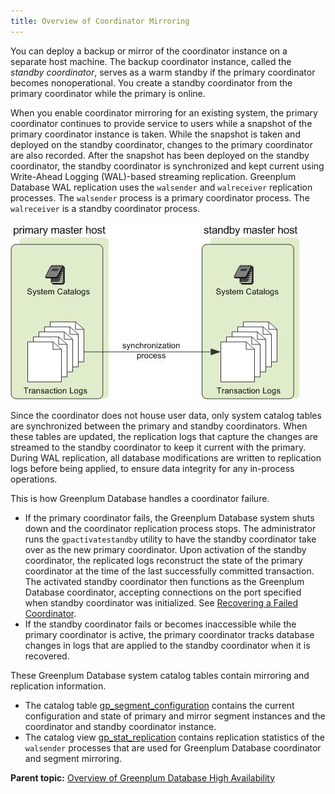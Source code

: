 ```yaml
---
title: Overview of Coordinator Mirroring 
---
```


You can deploy a backup or mirror of the coordinator instance on a separate host machine. The backup coordinator instance, called the *standby coordinator*, serves as a warm standby if the primary coordinator becomes nonoperational. You create a standby coordinator from the primary coordinator while the primary is online.

When you enable coordinator mirroring for an existing system, the primary coordinator continues to provide service to users while a snapshot of the primary coordinator instance is taken. While the snapshot is taken and deployed on the standby coordinator, changes to the primary coordinator are also recorded. After the snapshot has been deployed on the standby coordinator, the standby coordinator is synchronized and kept current using Write-Ahead Logging \(WAL\)-based streaming replication. Greenplum Database WAL replication uses the `walsender` and `walreceiver` replication processes. The `walsender` process is a primary coordinator process. The `walreceiver` is a standby coordinator process.

![Coordinator Mirroring in Greenplum Database](../../graphics/standby_coordinator.jpg "Coordinator Mirroring in Greenplum Database")

Since the coordinator does not house user data, only system catalog tables are synchronized between the primary and standby coordinators. When these tables are updated, the replication logs that capture the changes are streamed to the standby coordinator to keep it current with the primary. During WAL replication, all database modifications are written to replication logs before being applied, to ensure data integrity for any in-process operations.

This is how Greenplum Database handles a coordinator failure.

-   If the primary coordinator fails, the Greenplum Database system shuts down and the coordinator replication process stops. The administrator runs the `gpactivatestandby` utility to have the standby coordinator take over as the new primary coordinator. Upon activation of the standby coordinator, the replicated logs reconstruct the state of the primary coordinator at the time of the last successfully committed transaction. The activated standby coordinator then functions as the Greenplum Database coordinator, accepting connections on the port specified when standby coordinator was initialized. See [Recovering a Failed Coordinator](g-recovering-a-failed-coordinator.html).
-   If the standby coordinator fails or becomes inaccessible while the primary coordinator is active, the primary coordinator tracks database changes in logs that are applied to the standby coordinator when it is recovered.

These Greenplum Database system catalog tables contain mirroring and replication information.

-   The catalog table [gp\_segment\_configuration](../../../ref_guide/system_catalogs/gp_segment_configuration.html) contains the current configuration and state of primary and mirror segment instances and the coordinator and standby coordinator instance.
-   The catalog view [gp\_stat\_replication](../../../ref_guide/system_catalogs/catalog_ref-views.html#gp_stat_replication) contains replication statistics of the `walsender` processes that are used for Greenplum Database coordinator and segment mirroring.

**Parent topic:** [Overview of Greenplum Database High Availability](../../highavail/topics/g-overview-of-high-availability-in-greenplum-database.html)

